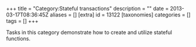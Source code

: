 +++
title = "Category:Stateful transactions"
description = ""
date = 2013-03-17T08:36:45Z
aliases = []
[extra]
id = 13122
[taxonomies]
categories = []
tags = []
+++

Tasks in this category demonstrate how to create and utilize stateful functions.
